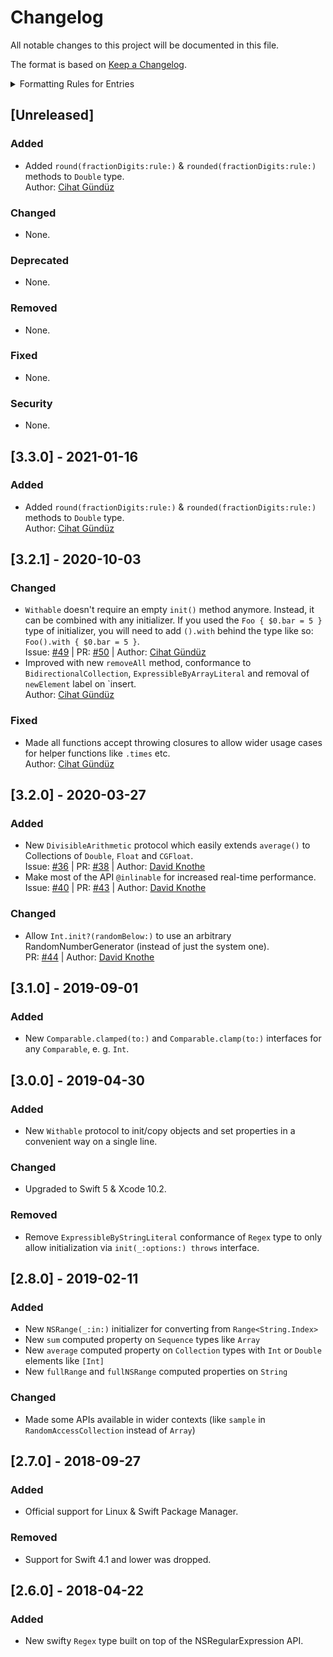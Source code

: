 # Changelog
All notable changes to this project will be documented in this file.

The format is based on [Keep a Changelog](http://keepachangelog.com/en/1.0.0/).

<details>
<summary>Formatting Rules for Entries</summary>
Each entry should use the following format:

```markdown
- Summary of what was changed in a single line using past tense & followed by two whitespaces.  
  Issue: [#0](https://github.com/Flinesoft/HandySwift/issues/0) | PR: [#0](https://github.com/Flinesoft/HandySwift/pull/0) | Author: [Cihat Gündüz](https://github.com/Jeehut)
```

Note that at the end of the summary line, you need to add two whitespaces (`  `) for correct rendering on GitHub.

If needed, pluralize to `Tasks`, `PRs` or `Authors` and list multiple entries separated by `, `. Also, remove entries not needed in the second line.
</details>

## [Unreleased]
### Added
- Added `round(fractionDigits:rule:)` & `rounded(fractionDigits:rule:)` methods to `Double` type.    
Author: [Cihat Gündüz](https://github.com/Jeehut)
### Changed
- None.
### Deprecated
- None.
### Removed
- None.
### Fixed
- None.
### Security
- None.

## [3.3.0] - 2021-01-16
### Added
- Added `round(fractionDigits:rule:)` & `rounded(fractionDigits:rule:)` methods to `Double` type.  
  Author: [Cihat Gündüz](https://github.com/Jeehut)

## [3.2.1] - 2020-10-03
### Changed
- `Withable` doesn't require an empty `init()` method anymore. Instead, it can be combined with any initializer. If you used the `Foo { $0.bar = 5 }` type of initializer, you will need to add `().with` behind the type like so: `Foo().with { $0.bar = 5 }`.  
  Issue: [#49](https://github.com/Flinesoft/HandySwift/issues/49) | PR: [#50](https://github.com/Flinesoft/HandySwift/pull/50) | Author: [Cihat Gündüz](https://github.com/Jeehut)
- Improved with new `removeAll` method, conformance to `BidirectionalCollection`, `ExpressibleByArrayLiteral` and removal of `newElement` label on `insert.  
  Author: [Cihat Gündüz](https://github.com/Jeehut)
### Fixed
- Made all functions accept throwing closures to allow wider usage cases for helper functions like `.times` etc.    
  Author: [Cihat Gündüz](https://github.com/Jeehut)

## [3.2.0] - 2020-03-27
### Added
- New `DivisibleArithmetic` protocol which easily extends `average()` to Collections of `Double`, `Float` and `CGFloat`.  
  Issue: [#36](https://github.com/Flinesoft/HandySwift/issues/36) | PR: [#38](https://github.com/Flinesoft/HandySwift/pull/38) | Author: [David Knothe](https://github.com/knothed)
- Make most of the API `@inlinable` for increased real-time performance.  
  Issue: [#40](https://github.com/Flinesoft/HandySwift/issues/40) | PR: [#43](https://github.com/Flinesoft/HandySwift/pull/43) | Author: [David Knothe](https://github.com/knothed)
### Changed
- Allow `Int.init?(randomBelow:)` to use an arbitrary RandomNumberGenerator (instead of just the system one).  
  PR: [#44](https://github.com/Flinesoft/HandySwift/pull/44) | Author: [David Knothe](https://github.com/knothed)

## [3.1.0] - 2019-09-01
### Added
- New `Comparable.clamped(to:)` and `Comparable.clamp(to:)` interfaces for any `Comparable`, e. g. `Int`.  

## [3.0.0] - 2019-04-30
### Added
- New `Withable` protocol to init/copy objects and set properties in a convenient way on a single line.  
### Changed
- Upgraded to Swift 5 & Xcode 10.2.  
### Removed
- Remove `ExpressibleByStringLiteral` conformance of `Regex` type to only allow initialization via `init(_:options:) throws` interface.  

## [2.8.0] - 2019-02-11
### Added
- New `NSRange(_:in:)` initializer for converting from `Range<String.Index>`  
- New `sum` computed property on `Sequence` types like `Array`  
- New `average` computed property on `Collection` types with `Int` or `Double` elements like `[Int]`  
- New `fullRange` and `fullNSRange` computed properties on `String`  
### Changed
- Made some APIs available in wider contexts (like `sample` in `RandomAccessCollection` instead of `Array`)  

## [2.7.0] - 2018-09-27
### Added
- Official support for Linux & Swift Package Manager.  
### Removed
- Support for Swift 4.1 and lower was dropped.  

## [2.6.0] - 2018-04-22
### Added
- New swifty `Regex` type built on top of the NSRegularExpression API.  
